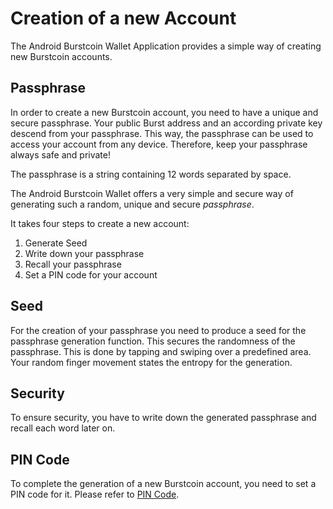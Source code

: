 # Creation of a new Account

The Android Burstcoin Wallet Application provides a simple way of creating new Burstcoin accounts.

## Passphrase

In order to create a new Burstcoin account, you need to have a unique and secure passphrase. Your public Burst address and an according private key descend from your passphrase. This way, the passphrase can be used to access your account from any device. Therefore, keep your passphrase always safe and private!

The passphrase is a string containing 12 words separated by space.

The Android Burstcoin Wallet offers a very simple and secure way of generating such a random, unique and secure *passphrase*.

It takes four steps to create a new account:

1. Generate Seed
2. Write down your passphrase
3. Recall your passphrase
4. Set a PIN code for your account

## Seed

For the creation of your passphrase you need to produce a seed for the passphrase generation function. This secures the randomness of the passphrase.
This is done by tapping and swiping over a predefined area. Your random finger movement states the entropy for the generation.

## Security

To ensure security, you have to write down the generated passphrase and recall each word later on.

## PIN Code

To complete the generation of a new Burstcoin account, you need to set a PIN code for it. Please refer to [PIN Code](../pin.md).
